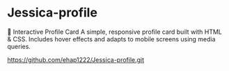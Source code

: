 # Jessica-profile
🎴 Interactive Profile Card  A simple, responsive profile card built with HTML &amp; CSS.   Includes hover effects and adapts to mobile screens using media queries.

https://github.com/ehap1222/Jessica-profile.git

